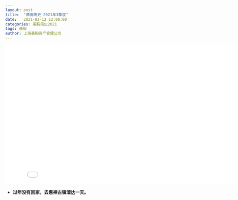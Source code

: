 ```yaml
---
layout: post
title:  "袭胸简史-2021年3季度"
date:   2021-02-12 12:00:00
categories: 袭胸简史2021
tags: 袭胸
author: 上海袭胸资产管理公司
---
```


<iframe frameborder="0" width="825" height="440" iframe src="//player.bilibili.com/player.html?aid=291591949&bvid=BV16f4y1L7aG&cid=365324221&page=1" scrolling="no" border="0" frameborder="no" framespacing="0" allowfullscreen="true"> </iframe>

* **过年没有回家，去惠禅古镇溜达一天。**

